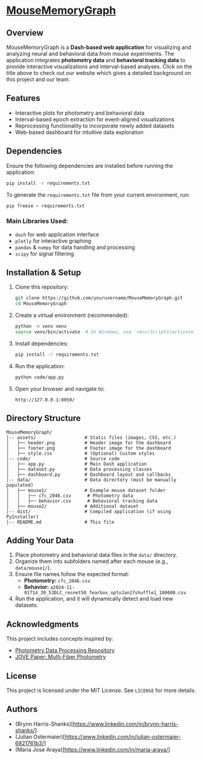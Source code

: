 # [MouseMemoryGraph](https://wiki.bme-paris.com/2025-project05/tiki-index.php?page=HomePage)

## Overview
MouseMemoryGraph is a **Dash-based web application** for visualizing and analyzing neural and behavioral data from mouse experiments. The application integrates **photometry data** and **behavioral tracking data** to provide interactive visualizations and interval-based analyses. Click on the title above to check out our website which gives a detailed background on this project and our team.

## Features
- Interactive plots for photometry and behavioral data
- Interval-based epoch extraction for event-aligned visualizations
- Reprocessing functionality to incorporate newly added datasets
- Web-based dashboard for intuitive data exploration

## Dependencies
Ensure the following dependencies are installed before running the application:

```bash
pip install -r requirements.txt
```
To generate the `requirements.txt` file from your current environment, run:

```bash
pip freeze > requirements.txt
```

### Main Libraries Used:
- `dash` for web application interface
- `plotly` for interactive graphing
- `pandas` & `numpy` for data handling and processing
- `scipy` for signal filtering

## Installation & Setup
1. Clone this repository:
   ```bash
   git clone https://github.com/yourusername/MouseMemoryGraph.git
   cd MouseMemoryGraph
   ```
2. Create a virtual environment (recommended):
   ```bash
   python -m venv venv
   source venv/bin/activate  # On Windows, use `venv\Scripts\activate`
   ```
3. Install dependencies:
   ```bash
   pip install -r requirements.txt
   ```
4. Run the application:
   ```bash
   python code/app.py
   ```
5. Open your browser and navigate to:
   ```
   http://127.0.0.1:8050/
   ```

## Directory Structure
```
MouseMemoryGraph/
│-- assets/                  # Static files (images, CSS, etc.)
│   ├── header.png           # Header image for the dashboard
│   ├── footer.png           # Footer image for the dashboard
│   ├── style.css            # (Optional) Custom styles
│-- code/                    # Source code
│   ├── app.py               # Main Dash application
│   ├── dataset.py           # Data processing classes
│   ├── dashboard.py         # Dashboard layout and callbacks
│-- data/                    # Data directory (must be manually populated)
│   ├── mouse1/              # Example mouse dataset folder
│   │   ├── cfc_2046.csv      # Photometry data
│   │   ├── behavior.csv      # Behavioral tracking data
│   ├── mouse2/              # Additional dataset
│-- dist/                    # Compiled application (if using PyInstaller)
│-- README.md                # This file
```

## Adding Your Data
1. Place photometry and behavioral data files in the `data/` directory.
2. Organize them into subfolders named after each mouse (e.g., `data/mouse1/`).
3. Ensure file names follow the expected format:
   - **Photometry:** `cfc_2046.csv`
   - **Behavior:** `a2024-11-01T14_30_53DLC_resnet50_fearbox_optoJan27shuffle1_100000.csv`
4. Run the application, and it will dynamically detect and load new datasets.

## Acknowledgments
This project includes concepts inspired by:
- [Photometry Data Processing Repository](https://github.com/katemartian/Photometry_data_processing)
- [JOVE Paper: Multi-Fiber Photometry](https://www.jove.com/video/60278/multi-fiber-photometry-to-record-neural-activity-freely-moving)
  
## License
This project is licensed under the MIT License. See `LICENSE` for more details.

## Authors

- (Brynn Harris-Shanks)[https://www.linkedin.com/in/brynn-harris-shanks/]
- (Julian Ostermaier)[https://www.linkedin.com/in/julian-ostermaier-6821761b3/]
- (Maria Jose Araya)[https://www.linkedin.com/in/maria-araya/]
  
